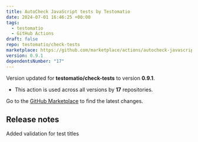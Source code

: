 ```yaml
---
title: AutoCheck JavaScript tests by Testomatio
date: 2024-07-01 16:46:25 +00:00
tags:
  - testomatio
  - GitHub Actions
draft: false
repo: testomatio/check-tests
marketplace: https://github.com/marketplace/actions/autocheck-javascript-tests-by-testomatio
version: 0.9.1
dependentsNumber: "17"
---
```



Version updated for **testomatio/check-tests** to version **0.9.1**.
- This action is used across all versions by **17** repositories.

Go to the [GitHub Marketplace](https://github.com/marketplace/actions/autocheck-javascript-tests-by-testomatio) to find the latest changes.

## Release notes

Added validation for test titles
